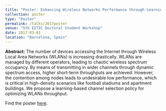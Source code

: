 ```yaml
---
title: "Poster: Enhancing Wireless Networks Performance through Learning-based Dynamic Spectrum Access"
collection: poster
type: "Poster"
permalink: /talks/2017poster
venue: "5th EITIC Doctoral Student Workshop"
date: 2017-03-01
location: "Barcelona, Spain"
---
```


**Abstract:** The number of devices accessing the Internet through Wireless Local Area Networks (WLANs) is increasing drastically. WLANs are managed by different operators, leading to chaotic wireless spectrum occupancy. By means of transmitting in wider channels through dynamic spectrum access, higher short-term throughputs are achieved. However, the contention among nodes leads to undesirable low performance, which is critical in high-density scenarios like football stadiums and apartment buildings. We propose a learning-based channel selection policy for optimizing WLANs throughput.

Find the poster [here](https://github.com/sergiobarra/data_repos/blob/master/posters/poster_doctoral_student_workshop2017_sergio_barrachina.pdf).